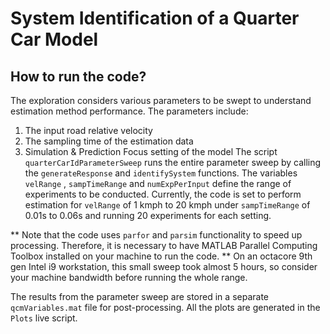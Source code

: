 # System Identification of a Quarter Car Model

## How to run the code?
The exploration considers various parameters to be swept to understand estimation method performance. The parameters include:
  1. The input road relative velocity
  2. The sampling time of the estimation data
  3. Simulation & Prediction Focus setting of the model
The script ```quarterCarIdParameterSweep``` runs the entire parameter sweep by calling the ```generateResponse``` and ```identifySystem``` functions.
The variables ```velRange``` , ```sampTimeRange``` and ```numExpPerInput``` define the range of experiments to be conducted. Currently, the code is set to perform estimation for ```velRange``` of 1 kmph to 20 kmph under ```sampTimeRange``` of 0.01s to 0.06s and running 20 experiments for each setting.

** Note that the code uses ```parfor``` and ```parsim``` functionality to speed up processing. Therefore, it is necessary to have MATLAB Parallel Computing Toolbox installed on your machine to run the code. **
On an octacore 9th gen Intel i9 workstation, this small sweep took almost 5 hours, so consider your machine bandwidth before running the whole range.

The results from the parameter sweep are stored in a separate ```qcmVariables.mat``` file for post-processing. All the plots are generated in the ```Plots``` live script.
